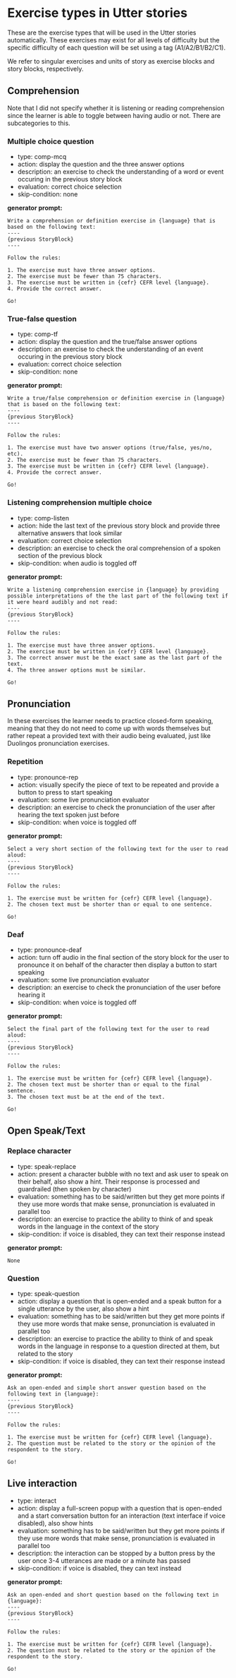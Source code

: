 # Exercise types in Utter stories

These are the exercise types that will be used in the Utter stories automatically. These exercises may exist for all levels of difficulty but the specific difficulty of each question will be set using a tag (A1/A2/B1/B2/C1).

We refer to singular exercises and units of story as exercise blocks and story blocks, respectively.

## Comprehension

Note that I did not specify whether it is listening or reading comprehension since the learner is able to toggle between having audio or not. There are subcategories to this.

### Multiple choice question

- type: comp-mcq
- action: display the question and the three answer options
- description: an exercise to check the understanding of a word or event occuring in the previous story block
- evaluation: correct choice selection
- skip-condition: none

**generator prompt:**

```
Write a comprehension or definition exercise in {language} that is based on the following text:
----
{previous StoryBlock}
----

Follow the rules:

1. The exercise must have three answer options.
2. The exercise must be fewer than 75 characters.
3. The exercise must be written in {cefr} CEFR level {language}.
4. Provide the correct answer.

Go!
```

### True-false question

- type: comp-tf
- action: display the question and the true/false answer options
- description: an exercise to check the understanding of an event occuring in the previous story block
- evaluation: correct choice selection
- skip-condition: none

**generator prompt:**

```
Write a true/false comprehension or definition exercise in {language} that is based on the following text:
----
{previous StoryBlock}
----

Follow the rules:

1. The exercise must have two answer options (true/false, yes/no, etc).
2. The exercise must be fewer than 75 characters.
3. The exercise must be written in {cefr} CEFR level {language}.
4. Provide the correct answer.

Go!
```

### Listening comprehension multiple choice

- type: comp-listen
- action: hide the last text of the previous story block and provide three alternative answers that look similar
- evaluation: correct choice selection
- description: an exercise to check the oral comprehension of a spoken section of the previous block
- skip-condition: when audio is toggled off

**generator prompt:**

```
Write a listening comprehension exercise in {language} by providing possible interpretations of the the last part of the following text if it were heard audibly and not read:
----
{previous StoryBlock}
----

Follow the rules:

1. The exercise must have three answer options.
2. The exercise must be written in {cefr} CEFR level {language}.
3. The correct answer must be the exact same as the last part of the text.
4. The three answer options must be similar.

Go!
```

## Pronunciation

In these exercises the learner needs to practice closed-form speaking, meaning that they do not need to come up with words themselves but rather repeat a provided text with their audio being evaluated, just like Duolingos pronunciation exercises.

### Repetition

- type: pronounce-rep
- action: visually specify the piece of text to be repeated and provide a button to press to start speaking
- evaluation: some live pronunciation evaluator
- description: an exercise to check the pronunciation of the user after hearing the text spoken just before
- skip-condition: when voice is toggled off

**generator prompt:**

```
Select a very short section of the following text for the user to read aloud:
----
{previous StoryBlock}
----

Follow the rules:

1. The exercise must be written for {cefr} CEFR level {language}.
2. The chosen text must be shorter than or equal to one sentence.

Go!
```

### Deaf

- type: pronounce-deaf
- action: turn off audio in the final section of the story block for the user to pronounce it on behalf of the character then display a button to start speaking
- evaluation: some live pronunciation evaluator
- description: an exercise to check the pronunciation of the user before hearing it
- skip-condition: when voice is toggled off

**generator prompt:**

```
Select the final part of the following text for the user to read aloud:
----
{previous StoryBlock}
----

Follow the rules:

1. The exercise must be written for {cefr} CEFR level {language}.
2. The chosen text must be shorter than or equal to the final sentence.
3. The chosen text must be at the end of the text.

Go!
```

## Open Speak/Text

### Replace character

- type: speak-replace
- action: present a character bubble with no text and ask user to speak on their behalf, also show a hint. Their response is processed and guardrailed (then spoken by character)
- evaluation: something has to be said/written but they get more points if they use more words that make sense, pronunciation is evaluated in parallel too
- description: an exercise to practice the ability to think of and speak words in the language in the context of the story
- skip-condition: if voice is disabled, they can text their response instead

**generator prompt:**

```
None
```

### Question

- type: speak-question
- action: display a question that is open-ended and a speak button for a single utterance by the user, also show a hint
- evaluation: something has to be said/written but they get more points if they use more words that make sense, pronunciation is evaluated in parallel too
- description: an exercise to practice the ability to think of and speak words in the language in response to a question directed at them, but related to the story
- skip-condition: if voice is disabled, they can text their response instead

**generator prompt:**

```
Ask an open-ended and simple short answer question based on the following text in {language}:
----
{previous StoryBlock}
----

Follow the rules:

1. The exercise must be written for {cefr} CEFR level {language}.
2. The question must be related to the story or the opinion of the respondent to the story.

Go!
```

## Live interaction

- type: interact
- action: display a full-screen popup with a question that is open-ended and a start conversation button for an interaction (text interface if voice disabled), also show hints
- evaluation: something has to be said/written but they get more points if they use more words that make sense, pronunciation is evaluated in parallel too
- description: the interaction can be stopped by a button press by the user once 3-4 utterances are made or a minute has passed
- skip-condition: if voice is disabled, they can text instead

**generator prompt:**

```
Ask an open-ended and short question based on the following text in {language}:
----
{previous StoryBlock}
----

Follow the rules:

1. The exercise must be written for {cefr} CEFR level {language}.
2. The question must be related to the story or the opinion of the respondent to the story.

Go!
```
